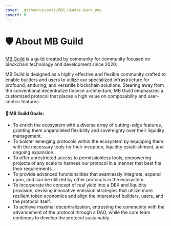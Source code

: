 ```yaml
---
cover: .gitbook/assets/MBG_Header-Dark.png
coverY: 0
---
```


# 🛡️ About MB Guild

[MB Guild](https://mb-guild.xyz) is a guild created by community for community focused on blockchain technology and development since 2020.

MB Guild is designed as a highly effective and flexible community crafted to enable builders and users to utilize our specialized infrastructure for profound, enduring, and versatile blockchain solutions. Steering away from the conventional decentralize finance architecture, MB Guild emphasizes a customized protocol that places a high value on composability and user-centric features.

#### 🎯 MB Guild Goals:

* To enrich the ecosystem with a diverse array of cutting-edge features, granting them unparalleled flexibility and sovereignty over their liquidity management.
* To bolster emerging protocols within the ecosystem by equipping them with the necessary tools for their inception, liquidity establishment, and ongoing expansion.
* To offer unrestricted access to permissionless tools, empowering projects of any scale to harness our protocol in a manner that best fits their requirements.
* To provide advanced functionalities that seamlessly integrate, expand upon, and can be utilized by other protocols in the ecosystem.
* To incorporate the concept of real yield into a DEX and liquidity provision, devising innovative emission strategies that utilize more resilient token economics and align the interests of builders, users, and the protocol itself.
* To achieve maximal decentralization, entrusting the community with the advancement of the protocol through a DAO, while the core team continues to develop the protocol sustainably.
